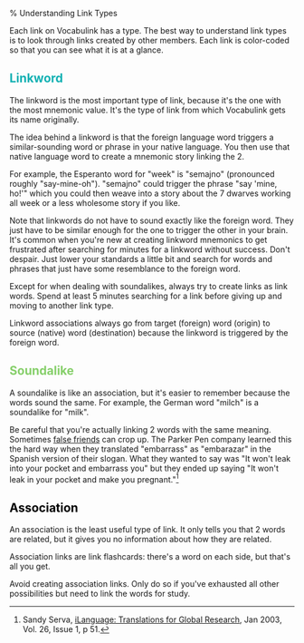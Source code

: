 % Understanding Link Types
<!-- section: main -->

Each link on Vocabulink has a type. The best way to understand link types is to
look through links created by other members. Each link is color-coded so that
you can see what it is at a glance.

## <span style="color: #13B1B3">Linkword</span>

The linkword is the most important type of link, because it's the one with the
most mnemonic value. It's the type of link from which Vocabulink gets its name
originally.

The idea behind a linkword is that the foreign language word triggers a
similar-sounding word or phrase in your native language. You then use that
native language word to create a mnemonic story linking the 2.

For example, the Esperanto word for "week" is "semajno" (pronounced roughly
"say-mine-oh"). "semajno" could trigger the phrase "say 'mine, ho!'" which you
could then weave into a story about the 7 dwarves working all week or a less
wholesome story if you like.

Note that linkwords do not have to sound exactly like the foreign word. They
just have to be similar enough for the one to trigger the other in your brain.
It's common when you're new at creating linkword mnemonics to get frustrated
after searching for minutes for a linkword without success. Don't despair.
Just lower your standards a little bit and search for words and phrases that
just have some resemblance to the foreign word.

Except for when dealing with soundalikes, always try to create links as link
words. Spend at least 5 minutes searching for a link before giving up and
moving to another link type.

Linkword associations always go from target (foreign) word (origin) to source
(native) word (destination) because the linkword is triggered by the foreign
word.

## <span style="color: #86CF6A">Soundalike</span>

A soundalike is like an association, but it's easier to remember because the
words sound the same. For example, the German word "milch" is a soundalike for
"milk".

Be careful that you're actually linking 2 words with the same meaning.
Sometimes [false friends](http://en.wikipedia.org/wiki/False_friend) can crop
up. The Parker Pen company learned this the hard way when they translated
"embarrass" as "embarazar" in the Spanish version of their slogan. What they
wanted to say was "It won't leak into your pocket and embarrass you" but they
ended up saying "It won't leak in your pocket and make you pregnant."[^1]

## <span style="color: #000000">Association</span>

An association is the least useful type of link. It only tells you that 2 words
are related, but it gives you no information about how they are related.

Association links are link flashcards: there's a word on each side, but that's
all you get.

Avoid creating association links. Only do so if you've exhausted all other
possibilities but need to link the words for study.

[^1]:  Sandy Serva, [iLanguage: Translations for Global Research](http://www.econtentmag.com/Articles/ArticleReader.aspx?ArticleID=1038), Jan 2003, Vol. 26, Issue 1, p 51.

